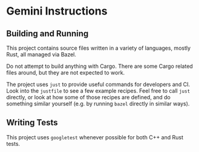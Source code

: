 # Gemini Instructions

## Building and Running

This project contains source files written in a variety of languages, mostly
Rust, all managed via Bazel.

Do not attempt to build anything with Cargo. There are some Cargo related files
around, but they are not expected to work.

The project uses `just` to provide useful commands for developers and CI. Look
into the `justfile` to see a few example recipes. Feel free to call `just`
directly, or look at how some of those recipes are defined, and do something
similar yourself (e.g. by running `bazel` directly in similar ways).

## Writing Tests

This project uses `googletest` whenever possible for both C++ and Rust tests.
